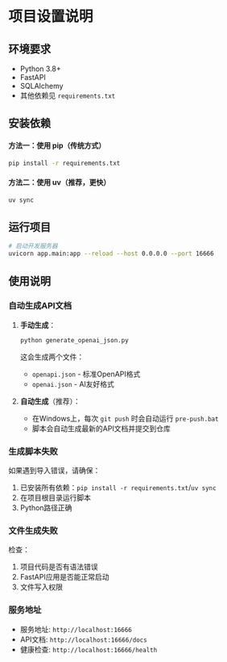 # 项目设置说明

## 环境要求

- Python 3.8+
- FastAPI
- SQLAlchemy
- 其他依赖见 `requirements.txt`

## 安装依赖
#### 方法一：使用 pip（传统方式）
```bash
pip install -r requirements.txt
```

#### 方法二：使用 uv（推荐，更快）
```bash
uv sync
```

## 运行项目

```bash
# 启动开发服务器
uvicorn app.main:app --reload --host 0.0.0.0 --port 16666
```


## 使用说明

### 自动生成API文档

1. **手动生成**：
   ```bash
   python generate_openai_json.py
   ```
   这会生成两个文件：
   - `openapi.json` - 标准OpenAPI格式
   - `openai.json` - AI友好格式

2. **自动生成**（推荐）：
   - 在Windows上，每次 `git push` 时会自动运行 `pre-push.bat`
   - 脚本会自动生成最新的API文档并提交到仓库


### 生成脚本失败
如果遇到导入错误，请确保：
1. 已安装所有依赖：`pip install -r requirements.txt`/`uv sync`
2. 在项目根目录运行脚本
3. Python路径正确

### 文件生成失败
检查：
1. 项目代码是否有语法错误
2. FastAPI应用是否能正常启动
3. 文件写入权限 

### 服务地址
- 服务地址: `http://localhost:16666`
- API文档: `http://localhost:16666/docs`
- 健康检查: `http://localhost:16666/health`
